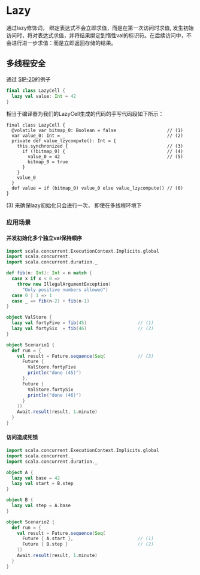 # Lazy

通过lazy修饰词， 绑定表达式不会立即求值，而是在第一次访问时求值, 发生初始访问时，将对表达式求值，并将结果绑定到惰性val的标识符。在后续访问中，不会进行进一步求值：而是立即返回存储的结果。


## 多线程安全

通过 [SIP-20](https://docs.scala-lang.org/sips/improved-lazy-val-initialization.html)的例子

```scala
final class LazyCell {
  lazy val value: Int = 42
}
```

相当于编译器为我们的LazyCell生成的代码的手写代码段如下所示：

```
final class LazyCell {
  @volatile var bitmap_0: Boolean = false                   // (1)
  var value_0: Int = _                                      // (2)
  private def value_lzycompute(): Int = {
    this.synchronized {                                     // (3)
      if (!bitmap_0) {                                      // (4)
        value_0 = 42                                        // (5)
        bitmap_0 = true
      }
    }
    value_0
  }
  def value = if (bitmap_0) value_0 else value_lzycompute() // (6)
}
```


(3) 来确保lazy初始化只会进行一次， 即使在多线程环境下

### 应用场景

####  并发初始化多个独立val保持顺序

```scala
import scala.concurrent.ExecutionContext.Implicits.global
import scala.concurrent._
import scala.concurrent.duration._

def fib(n: Int): Int = n match {
  case x if x < 0 =>
    throw new IllegalArgumentException(
      "Only positive numbers allowed")
  case 0 | 1 => 1
  case _ => fib(n-2) + fib(n-1)
}

object ValStore {
  lazy val fortyFive = fib(45)                   // (1)
  lazy val fortySix  = fib(46)                   // (2)
}

object Scenario1 {
  def run = {
    val result = Future.sequence(Seq(            // (3)
      Future {
        ValStore.fortyFive
        println("done (45)")
      },
      Future {
        ValStore.fortySix
        println("done (46)")
      }
    ))
    Await.result(result, 1.minute)
  }
}
```

#### 访问造成死锁

```scala
import scala.concurrent.ExecutionContext.Implicits.global
import scala.concurrent._
import scala.concurrent.duration._

object A {
  lazy val base = 42
  lazy val start = B.step
}

object B {
  lazy val step = A.base
}

object Scenario2 {
  def run = {
    val result = Future.sequence(Seq(
      Future { A.start },                        // (1)
      Future { B.step }                          // (2)
    ))
    Await.result(result, 1.minute)
  }
}

```




